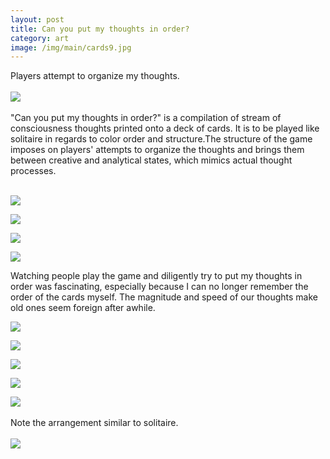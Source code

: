 ```yaml
---
layout: post
title: Can you put my thoughts in order?
category: art
image: /img/main/cards9.jpg
---
```

Players attempt to organize my thoughts.
<br>
<br>
<img src="/img/cards1.jpg">
<br>
<br>
"Can you put my thoughts in order?" is a compilation of stream of consciousness thoughts printed onto a deck of cards. It is to be played like solitaire in regards to color order and structure.The structure of the game imposes on players' attempts to organize the thoughts and brings them between creative and analytical states, which mimics actual thought processes.  
<br>

<div class="row">
<div class="grid-img">
<p><a href="/img/cards10.jpg"><img src="/img/cards10.jpg"></a></p>
</div>
<div class="grid-img">
<p><a href="/img/cards9.jpg"><img src="/img/cards9.jpg"></a></p>
</div>
<div class="grid-img">
<p><a href="/img/cards11.jpg"><img src="/img/cards11.jpg"></a></p>
</div>
<div class="grid-img">
<p><a href="/img/cards12.jpg"><img src="/img/cards12.jpg"></a></p>
</div>
</div>

Watching people play the game and diligently try to put my thoughts in order was fascinating, especially because I can no longer remember the order of the cards myself. The magnitude and speed of our thoughts make old ones seem foreign after awhile.

<div class="row">
<div class="grid-img">
<p><img src="/img/cards4.png"></p>
</div>
<div class="grid-img">
<p><img src="/img/cards5.png"></p>
</div>
<div class="grid-img">
<p><img src="/img/cards6.png"></p>
</div>
<div class="grid-img">
<p><img src="/img/cards7.png"></p>
</div>
</div>

<img src="/img/cards2.jpg">
<br>
<br>
Note the arrangement similar to solitaire.
<br>
<br>
<img src="/img/cards8.jpg">
